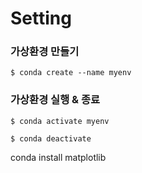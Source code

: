 # Setting

### 가상환경 만들기

```
$ conda create --name myenv
```



### 가상환경 실행 & 종료

```
$ conda activate myenv
```

```
$ conda deactivate
```





conda install matplotlib

